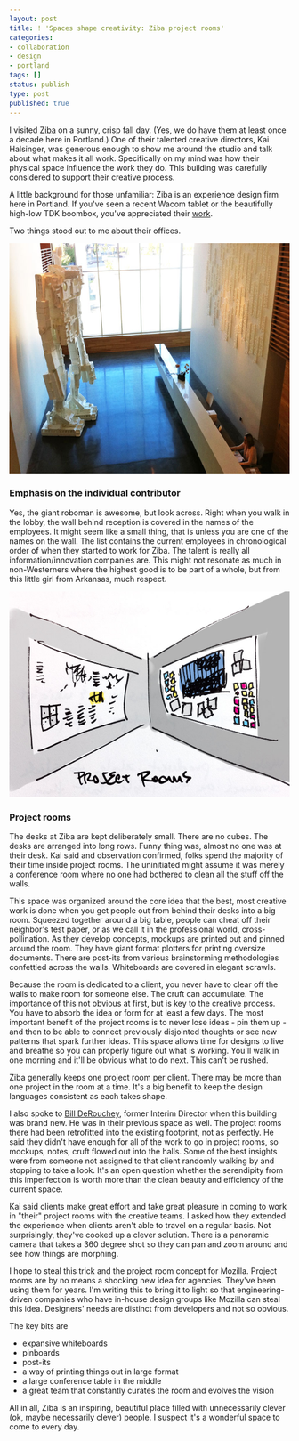 ```yaml
---
layout: post
title: ! 'Spaces shape creativity: Ziba project rooms'
categories:
- collaboration
- design
- portland
tags: []
status: publish
type: post
published: true
---
```

I visited <a title="ziba industrial design agency" href="http://ziba.com">Ziba</a> on a sunny, crisp fall day. (Yes, we do have them at least once a decade here in Portland.) One of their talented creative directors, Kai Halsinger, was generous enough to show me around the studio and talk about what makes it all work. Specifically on my mind was how their physical space influence the work they do. This building was carefully considered to support their creative process.

A little background for those unfamiliar: Ziba is an experience design firm here in Portland. If you've seen a recent Wacom tablet or the beautifully high-low TDK boombox, you've appreciated their <a href="http://www.ziba.com/#/work/">work</a>.

Two things stood out to me about their offices.

<a href="/img/ziba-names.jpg"><img class="alignleft size-large wp-image-642" title="ziba-names" src="/img/ziba-names.jpg" alt="ziba emphasis on individual contributors" width="600" height="414" /></a>
<h3>Emphasis on the individual contributor</h3>
Yes, the giant roboman is awesome, but look across. Right when you walk in the lobby, the wall behind reception is covered in the names of the employees. It might seem like a small thing, that is unless you are one of the names on the wall. The list contains the current employees in chronological order of when they started to work for Ziba. The talent is really all information/innovation companies are. This might not resonate as much in non-Westerners where the highest good is to be part of a whole, but from this little girl from Arkansas, much respect.

<a href="/img/ziba-project-rooms.jpg"><img class="alignleft size-large wp-image-637" title="ziba-project-room" src="/img/ziba-project-rooms.jpg" alt="" /></a>
<h3>Project rooms</h3>
The desks at Ziba are kept deliberately small. There are no cubes. The desks are arranged into long rows. Funny thing was, almost no one was at their desk. Kai said and observation confirmed, folks spend the majority of their time inside project rooms. The uninitiated might assume it was merely a conference room where no one had bothered to clean all the stuff off the walls.

This space was organized around the core idea that the best, most creative work is done when you get people out from behind their desks into a big room. Squeezed together around a big table, people can cheat off their neighbor's test paper, or as we call it in the professional world, cross-pollination. As they develop concepts, mockups are printed out and pinned around the room. They have giant format plotters for printing oversize documents. There are post-its from various brainstorming methodologies confettied across the walls. Whiteboards are covered in elegant scrawls.

Because the room is dedicated to a client, you never have to clear off the walls to make room for someone else. The cruft can accumulate. The importance of this not obvious at first, but is key to the creative process. You have to absorb the idea or form for at least a few days. The most important benefit of the project rooms is to never lose ideas - pin them up - and then to be able to connect previously disjointed thoughts or see new patterns that spark further ideas. This space allows time for designs to live and breathe so you can properly figure out what is working. You'll walk in one morning and it'll be obvious what to do next. This can't be rushed.

Ziba generally keeps one project room per client. There may be more than one project in the room at a time. It's a big benefit to keep the design languages consistent as each takes shape.

I also spoke to <a title="twitter - Bill DeRouchey" href="https://twitter.com/#!/billder">Bill DeRouchey</a>, former Interim Director when this building was brand new. He was in their previous space as well. The project rooms there had been retrofitted into the existing footprint, not as perfectly. He said they didn't have enough for all of the work to go in project rooms, so mockups, notes, cruft flowed out into the halls. Some of the best insights were from someone not assigned to that client randomly walking by and stopping to take a look. It's an open question whether the serendipity from this imperfection is worth more than the clean beauty and efficiency of the current space.

Kai said clients make great effort and take great pleasure in coming to work in "their" project rooms with the creative teams. I asked how they extended the experience when clients aren't able to travel on a regular basis. Not surprisingly, they've cooked up a clever solution. There is a panoramic camera that takes a 360 degree shot so they can pan and zoom around and see how things are morphing.

I hope to steal this trick and the project room concept for Mozilla. Project rooms are by no means a shocking new idea for agencies. They've been using them for years. I'm writing this to bring it to light so that engineering-driven companies who have in-house design groups like Mozilla can steal this idea. Designers' needs are distinct from developers and not so obvious.

The key bits are
<ul>
	<li>expansive whiteboards</li>
	<li>pinboards</li>
	<li>post-its</li>
	<li>a way of printing things out in large format</li>
	<li>a large conference table in the middle</li>
	<li>a great team that constantly curates the room and evolves the vision</li>
</ul>
All in all, Ziba is an inspiring, beautiful place filled with unnecessarily clever (ok, maybe necessarily clever) people. I suspect it's a wonderful space to come to every day.
